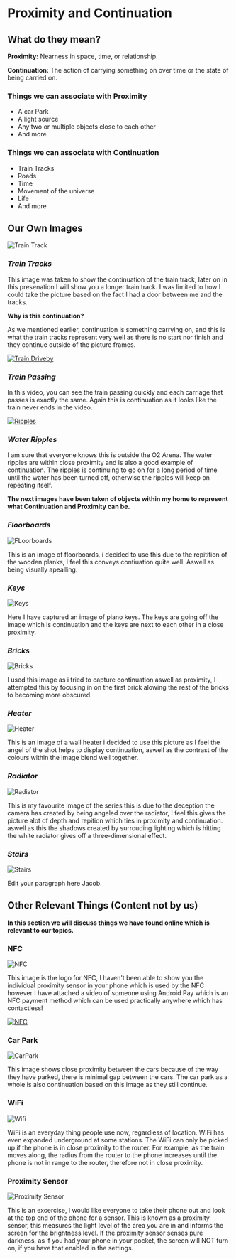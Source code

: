 # Proximity and  Continuation

## What do they mean?
**Proximity:** Nearness in space, time, or relationship.

**Continuation:** The action of carrying something on over time or the state of being carried on.

### Things we can associate with Proximity
* A car Park
* A light source
* Any two or multiple objects close to each other
* And more

### Things we can associate with Continuation
* Train Tracks
* Roads
* Time
* Movement of the universe
* Life
* And more

## Our Own Images

![Train Track](https://github.com/EmptyRave/EyeBombing/blob/master/20161006_160052.jpg "Continuation")

### _Train Tracks_

This image was taken to show the continuation of the train track, later on in this presenation I will show you a longer train track. I was limited to how I could take the picture based on the fact I had a door between me and the tracks.

**Why is this continuation?**

As we mentioned earlier, continuation is something carrying on, and this is what the train tracks represent very well as there is no start nor finish and they continue outside of the picture frames.

[![Train Driveby](https://img.youtube.com/vi/f68Pd4uUcmM/0.jpg)](https://www.youtube.com/watch?v=f68Pd4uUcmM "Train Passing")

### _Train Passing_

In this video, you can see the train passing quickly and each carriage that passes is exactly the same. Again this is continuation as it looks like the train never ends in the video.

[![Ripples](https://img.youtube.com/vi/KcA8zmU4eiQ/0.jpg)](https://www.youtube.com/watch?v=KcA8zmU4eiQ "Ripples")

### _Water Ripples_

I am sure that everyone knows this is outside the O2 Arena. The water ripples are within close proximity and is also a good example of continuation. The ripples is continuing to go on for a long period of time until the water has been turned off, otherwise the ripples will keep on repeating itself.

**The next images have been taken of objects within my home to represent what Continuation and Proximity can be.**

### _Floorboards_

![FLoorboards](https://github.com/EmptyRave/EyeBombing/blob/master/IMG_20161008_180732.jpg "Tiles")

This is an image of floorboards, i decided to use this due to the repitition of the wooden planks, I feel this conveys contiuation quite well. Aswell as being visually apealling.

### _Keys_

![Keys](https://github.com/EmptyRave/EyeBombing/blob/master/IMG_20161008_181235.jpg "Keyboard")

Here I have captured an image of piano keys. The keys are going off the image which is continuation and the keys are next to each other in a close proximity.

### _Bricks_

![Bricks](https://github.com/EmptyRave/EyeBombing/blob/master/IMG_20161008_181429.jpg "Bricks")

I used this image as i tried to capture continuation aswell as proximity, I attempted this by focusing in on the first brick alowing the rest of the bricks to becoming more obscured.

### _Heater_

![Heater](https://github.com/EmptyRave/EyeBombing/blob/master/IMG_20161008_181601.jpg "Heaters")

This is an image of a wall heater i decided to use this picture as I feel the angel of the shot helps to display continuation, aswell as the contrast of the colours within the image blend well together.

### _Radiator_

![Radiator](https://github.com/EmptyRave/EyeBombing/blob/master/IMG_20161008_181959.jpg "Radiator")

This is my favourite image of the series this is due to the deception the camera has created by being angeled over the radiator, I feel this gives the picture alot of depth and repition which ties in proximity and continuation. aswell as this the shadows created by surrouding lighting which is hitting the white radiator gives off a three-dimensional effect.  

### _Stairs_

![Stairs](https://github.com/EmptyRave/EyeBombing/blob/master/IMG_20161008_181743.jpg "Stairs")

Edit your paragraph here Jacob.

## Other Relevant Things (Content not by us)

**In this section we will discuss things we have found online which is relevant to our topics.**

### NFC

![NFC](https://github.com/EmptyRave/EyeBombing/blob/master/NFC.jpg "NFC")

This image is the logo for NFC, I haven't been able to show you the individual proximity sensor in your phone which is used by the NFC however I have attached a video of someone using Android Pay which is an NFC payment method which can be used practically anywhere which has contactless!

[![NFC](https://img.youtube.com/vi/OkzGPV0aoV4/0.jpg)](https://www.youtube.com/watch?v=OkzGPV0aoV4 "NFC")

### Car Park

![CarPark](https://github.com/EmptyRave/EyeBombing/blob/master/CarPark.jpg "CarPark")

This image shows close proximity between the cars because of the way they have parked, there is minimal gap between the cars. The car park as a whole is also continuation based on this image as they still continue.

### WiFi

![Wifi](https://github.com/EmptyRave/EyeBombing/blob/master/Wifi.png "Wifi")

WiFi is an everyday thing people use now, regardless of location. WiFi has even expanded underground at some stations. The WiFi can only be picked up if the phone is in close proximity to the router. For example, as the train moves along, the radius from the router to the phone increases until the phone is not in range to the router, therefore not in close proximity.

### Proximity Sensor

![Proximity Sensor](https://github.com/EmptyRave/EyeBombing/blob/master/proximity.jpg "Proximity")

This is an excercise, I would like everyone to take their phone out and look at the top end of the phone for a sensor. This is known as a proximity sensor, this measures the light level of the area you are in and informs the screen for the brightness level. If the proximity sensor senses pure darkness, as if you had your phone in your pocket, the screen will NOT turn on, if you have that enabled in the settings.



